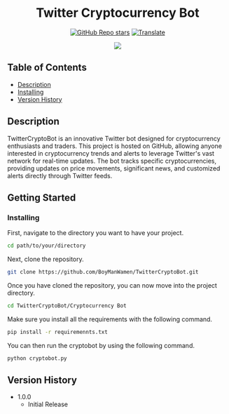 <h1 align="center"> 
   <span>Twitter Cryptocurrency Bot</span>
</h1>

<div align="center">

<a href="https://github.com/BoyManWamen/TwitterCryptoBot/stargazers">![GitHub Repo stars](https://img.shields.io/github/stars/BoyManWamen/TwitterCryptoBot?style=social)</a>
<a href="https://github-com.translate.goog/BoyManWamen/TwitterCryptoBot/blob/main/README.md?_x_tr_sl=auto&_x_tr_tl=en&_x_tr_hl=en&_x_tr_pto=wapp">![Translate](https://img.shields.io/badge/Translate-blue)</a>
</div>

<div align="center">
<img src="https://www.rd.com/wp-content/uploads/2022/08/bitcoin-cryptocurrency-GettyImages-1336750482.jpg"/>
</div>

## Table of Contents

* [Description](#description)
* [Installing](#installing)
* [Version History](#version-history)

## Description

TwitterCryptoBot is an innovative Twitter bot designed for cryptocurrency enthusiasts and traders. This project is hosted on GitHub, allowing anyone interested in cryptocurrency trends and alerts to leverage Twitter's vast network for real-time updates. The bot tracks specific cryptocurrencies, providing updates on price movements, significant news, and customized alerts directly through Twitter feeds.

## Getting Started

### Installing

First, navigate to the directory you want to have your project.

```sh
cd path/to/your/directory
```

Next, clone the repository.

```sh
git clone https://github.com/BoyManWamen/TwitterCryptoBot.git
```

Once you have cloned the repository, you can now move into the project directory.

```sh
cd TwitterCryptoBot/Cryptocurrency Bot
```

Make sure you install all the requirements with the following command.

```sh
pip install -r requiremennts.txt
```

You can then run the cryptobot by using the following command.

```sh
python cryptobot.py
```

## Version History

* 1.0.0
    * Initial Release
